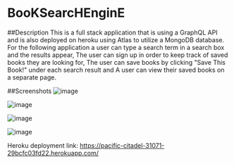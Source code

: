 # BooKSearcHEnginE

##Description
This is a full stack application that is using a GraphQL API and is also deployed on heroku using Atlas to utilize a MongoDB database.
For the following application a user can type a search term in a search box and the results appear,
The user can sign up in order to keep track of saved books they are looking for, 
The user can save books by clicking "Save This Book!" under each search result and 
A user can view their saved books on a separate page.

##Screenshots
![image](https://github.com/andythepee/BooKSearcHEnginE/assets/131628979/cbb429c2-c81b-4308-9ac9-419725fac044)


![image](https://github.com/andythepee/BooKSearcHEnginE/assets/131628979/654c9146-fc03-4d97-8703-15c641886284)


![image](https://github.com/andythepee/BooKSearcHEnginE/assets/131628979/75b888bd-e712-40e2-b145-dd1cc6213bd7)


![image](https://github.com/andythepee/BooKSearcHEnginE/assets/131628979/ca556f4c-aa8c-48e7-96c0-33bd8a84dcf6)


Heroku deployment link: https://pacific-citadel-31071-29bcfc03fd22.herokuapp.com/
